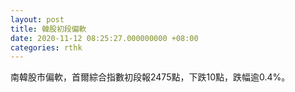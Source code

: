 ```yaml
---
layout: post
title: 韓股初段偏軟
date: 2020-11-12 08:25:27.000000000 +08:00
categories: rthk
---
```


南韓股市偏軟，首爾綜合指數初段報2475點，下跌10點，跌幅逾0.4%。
